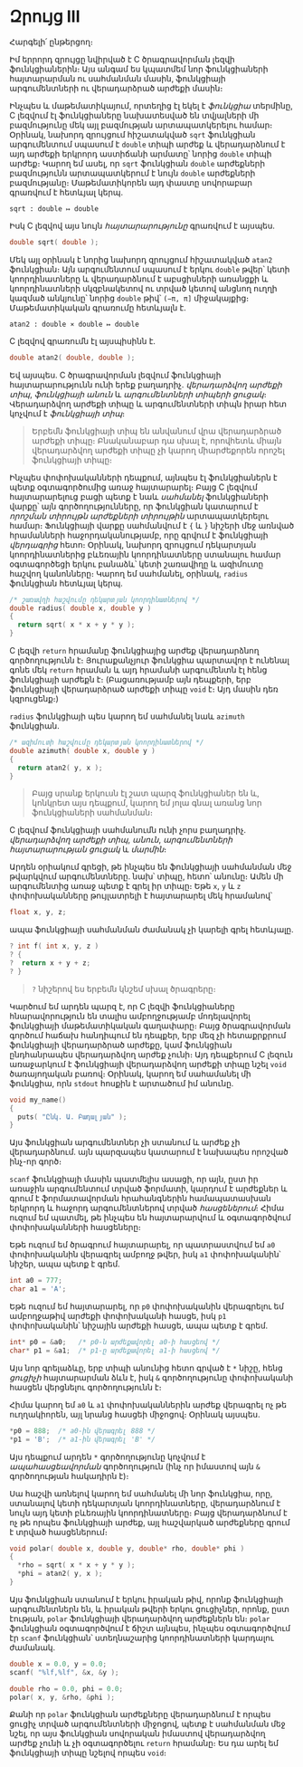 # Զրույց III

Հարգելի՛ ընթերցող։

Իմ երրորդ զրույցը նվիրված է C ծրագրավորման լեզվի ֆունկցիաներին։ Այս անգամ ես կպատմեմ նոր ֆունկցիաների հայտարարման ու սահմանման մասին, ֆունկցիայի արգումենտների ու վերադարձրած արժեքի մասին։

Ինչպես և մաթեմատիկայում, որտեղից էլ եկել է *ֆունկցիա* տերմինը, C լեզվում էլ ֆունկցիաները նախատեսված են տվյալների մի բազմությունը մեկ այլ բազմության արտապատկերելու համար։ Օրինակ, նախորդ զրույցում հիշատակված `sqrt` ֆունկցիան արգումենտում սպասում է `double` տիպի արժեք և վերադարձնում է այդ արժեքի երկրորդ աստիճանի արմատը՝ նորից `double` տիպի արժեք։ Կարող եմ ասել, որ `sqrt` ֆունկցիան `double` արժեքների բազմությունն արտապատկերում է նույն `double` արժեքների բազմությանը։ Մաթեմատիկորեն այդ փաստը սովորաբար գրառվում է հետևյալ կերպ․

```
sqrt : double ↦ double
```

Իսկ C լեզվով այս նույն *հայտարարությունը* գրառվում է այսպես․

```c
double sqrt( double );
``` 

Մեկ այլ օրինակ է նորից նախորդ զրույցում հիշատակված `atan2` ֆունկցիան։ Այն արգումենտում սպասում է երկու `double` թվեր՝ կետի կոորդինատները և վերադարձնում է աբսցիսների առանցքի և կոորդինատների սկզբնակետով ու տրված կետով անցնող ուղղի կազմած անկյունը՝ նորից `double` թիվ՝ `(−π, π]` միջակայքից։ Մաթեմատիկական գրառումը հետևյալն է․

```
atan2 : double ⨯ double ↦ double
```

C լեզվով գրառումն էլ այսպիսինն է․

```c
double atan2( double, double );
```

Եվ այսպես․ C ծրագրավորման լեզվում ֆունկցիայի հայտարարությունն ունի երեք բաղադրիչ․ *վերադարձվող արժեքի տիպ*, *ֆունկցիայի անուն* և *արգումենտների տիպերի ցուցակ*։ Վերադարձվող արժեքի տիպը և արգումենտների տիպն իրար հետ կոչվում է *ֆունկցիայի տիպ*։

> Երբեմն ֆունկցիայի տիպ են անվանում վրա վերադարձրած արժեքի տիպը։ Բնականաբար դա սխալ է, որովհետև միայն վերադարձվող արժեքի տիպը չի կարող միարժեքորեն որոշել ֆունկցիայի տիպը։

Ինչպես փոփոխականների դեպքում, այնպես էլ ֆունկցիաներն է պետք օգտագործումից առաջ հայտարարել։ Բայց C լեզվում հայտարարելուց բացի պետք է նաև *սահմանել* ֆունկցիաների վարքը՝ այն գործողությունները, որ ֆունկցիան կատարում է *որոշման տիրույթն* *արժեքների տիրույթին* արտապատկերելու համար։ Ֆունկցիայի վարքը սահմանվում է `{` և `}` նիշերի մեջ առնված հրամանների հաջորդականությամբ, որը գրվում է ֆունկցիայի *վերդագրից* հետո։ Օրինակ, նախորդ զրույցում դեկարտյան կոորդինատներից բևեռային կոորդինատները ստանալու համար օգտագործեցի երկու բանաձև՝ կետի շառավիղը և ազիմուտը հաշվող կանոնները։ Կարող եմ սահմանել, օրինակ, `radius` ֆունկցիան հետևյալ կերպ․

```c
/* շառավղի հաշվումը դեկարտյան կոորդինատներով */
double radius( double x, double y )
{
  return sqrt( x * x + y * y );
}
``` 

C լեզվի `return` հրամանը ֆունկցիայից արժեք վերադարձնող գործողությունն է։ Յուրաքանչյուր ֆունկցիա պարտավոր է ունենալ գոնե մեկ `return` հրաման և այդ հրամանի արգումենտն էլ հենց ֆունկցիայի արժեքն է։ (Բացառությամբ այն դեպքերի, երբ ֆունկցիայի վերադարձրած արժեքի տիպը `void` է։ Այդ մասին դեռ կզրուցենք։)

`radius` ֆունկցիայի պես կարող եմ սահմանել նաև `azimuth` ֆունկցիան․

```c
/* ազիմուտի հաշվումը դեկարտյան կոորդինատներով */
double azimuth( double x, double y )
{
  return atan2( y, x );
}
```

> Բայց սրանք երկուսն էլ շատ պարզ ֆունկցիաներ են և, կոնկրետ այս դեպքում, կարող եմ յոլա գնալ առանց նոր ֆունկցիաների սահմանման։

C լեզվում ֆունկցիայի սահմանումն ունի չորս բաղադրիչ․ *վերադարձվող արժեքի տիպ*, *անուն*, *արգումենտների հայտարարության ցուցակ* և *մարմին*։

Արդեն օրիակում գրեցի, թե ինչպես են ֆունկցիայի սահմանման մեջ թվարկվում արգումենտները․ նախ՝ տիպը, հետո՝ անունը։ Ամեն մի արգումենտից առաջ պետք է գրել իր տիպը։ Եթե `x`, `y` և `z` փոփոխականները թույլատրելի է հայտարարել մեկ հրամանով՝

```c
float x, y, z;
```

ապա ֆունկցիայի սահմանման ժամանակ չի կարելի գրել հետևյալը․

```c
? int f( int x, y, z )
? {
?  return x + y + z;
? }
```

> `?` նիշերով ես երբեմն կնշեմ սխալ ծրագրերը։

Կարծում եմ արդեն պարզ է, որ C լեզվի ֆունկցիաները հնարավորություն են տալիս ամբողջությամբ մոդելավորել ֆունկցիայի մաթեմատիկական գաղափարը։ Բայց ծրագրավորման գործում հաճախ հանդիպում են դեպքեր, երբ մեզ չի հետաքրքրում ֆունկցիայի վերադարձրած արժեքը, կամ ֆունկցիան ընդհանրապես վերադարձվող արժեք չունի։ Այդ դեպքերում C լեզուն առաջարկում է ֆունկցիայի վերադարձվող արժեքի տիպը նշել `void` ծառայողական բառով։ Օրինակ, կարող եմ սահամանել մի ֆունկցիա, որն `stdout` հոսքին է արտածում իմ անունը.

```c
void my_name()
{
  puts( "Ընկ. Ա. Բադալյան" );
}
```

Այս ֆունկցիան արգումենտներ չի ստանում և արժեք չի վերադարձնում. այն պարզապես կատարում է նախապես որոշված ինչ-որ գործ։ 


`scanf` ֆունկցիայի մասին պատմելիս ասացի, որ այն, ըստ իր առաջին արգումենտում տրված ֆորմատի, կարդում է արժեքներ և գրում է ֆորմատավորման հրահանգներին համապատասխան երկրորդ և հաջորդ արգումենտներով տրված *հասցեներում*։ Հիմա ուզում եմ պատմել, թե ինչպես են հայտարարվում և օգտագործվում փոփոխականների հասցեները։

Եթե ուզում եմ ծրագրում հայտարարել, որ պատրաստվում եմ `a0` փոփոխականին վերագրել ամբողջ թվեր, իսկ `a1` փոփոխականին՝ նիշեր, ապա պետք է գրեմ.

```c
int a0 = 777;
char a1 = 'A';
```

Եթե ուզում եմ հայտարարել, որ `p0` փոփոխականին վերագրելու եմ ամբողջաթիվ արժեքի փոփոխականի հասցե, իսկ `p1` փոփոխականին՝ նիշային արժեքի հասցե, ապա պետք է գրեմ․

```c
int* p0 = &a0;   /* p0-ն արժեքավորել a0-ի հասցեով */
char* p1 = &a1;  /* p1-ը արժեքավորել a1-ի հասցեով */
```

Այս նոր գրելաձևը, երբ տիպի անունից հետո գրված է `*` նիշը, հենց *ցուցիչի* հայտարարման ձևն է, իսկ `&` գործողությունը փոփոխականի հասցեն վերցնելու գործողությունն է։ 

Հիմա կարող եմ `a0` և `a1` փոփոխականներին արժեք վերագրել ոչ թե ուղղակիորեն, այլ նրանց հասցեի միջոցով։ Օրինակ այսպես․

```c
*p0 = 888;  /* a0-ին վերագրել 888 */
*p1 = 'B';  /* a1-ին վերագրել 'B' */
```

Այս դեպքում արդեն `*` գործողությունը կոչվում է *ապահասցեավորման* գործողություն (ինչ որ իմաստով այն `&` գործողության հակադիրն է)։

Սա հաշվի առնելով կարող եմ սահմանել մի նոր ֆունկցիա, որը, ստանալով կետի դեկարտյան կոորդինատները, վերադարձնում է նույն այդ կետի բևեռային կոորդինատները։ Բայց վերադարձնում է ոչ թե որպես ֆունկցիայի արժեք, այլ հաշվարկած արժեքները գրում է տրված հասցեներում։

```c
void polar( double x, double y, double* rho, double* phi )
{
  *rho = sqrt( x * x + y * y );
  *phi = atan2( y, x );
}
```

Այս ֆունկցիան ստանում է երկու իրական թիվ, որոնք ֆունկցիայի արգումենտներն են, և իրական թվերի երկու ցուցիչներ, որոնք, ըստ էության, `polar` ֆունկցիայի վերադարձվող արժեքներն են։ `polar` ֆունկցիան օգտագործվում է ճիշտ այնպես, ինչպես օգտագործվում էր `scanf` ֆունկցիան՝ ստեղնաշարից կոորդինատների կարդալու ժամանակ․

```c
double x = 0.0, y = 0.0;
scanf( "%lf,%lf", &x, &y );

double rho = 0.0, phi = 0.0;
polar( x, y, &rho, &phi );
```

Քանի որ `polar` ֆունկցիան արժեքները վերադարձնում է որպես ցուցիչ տրված արգումենտների միջոցով, պետք է սահմանման մեջ նշել, որ այս ֆունկցիան սովորական իմաստով վերադարձվող արժեք չունի և չի օգտագործելու `return` հրամանը։ Ես դա արել եմ ֆունկցիայի տիպը նշելով որպես `void`։






















